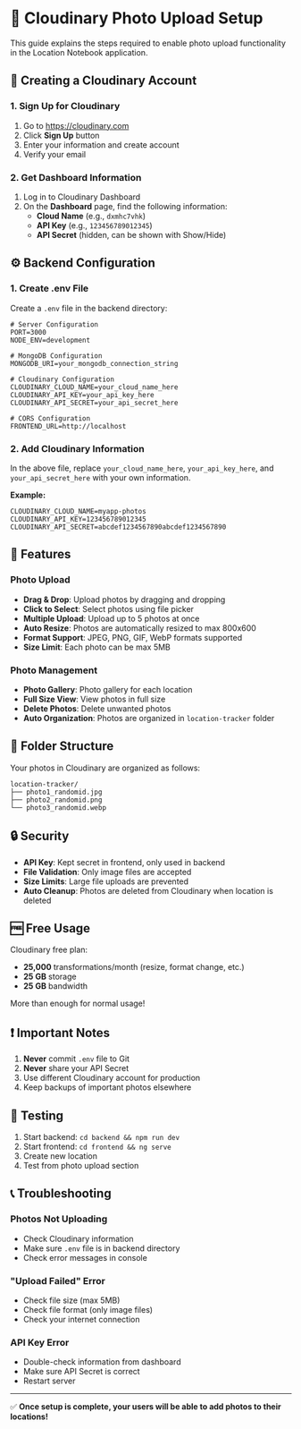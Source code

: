 # 📸 Cloudinary Photo Upload Setup

This guide explains the steps required to enable photo upload functionality in the Location Notebook application.

## 🔧 Creating a Cloudinary Account

### 1. Sign Up for Cloudinary
1. Go to https://cloudinary.com
2. Click **Sign Up** button
3. Enter your information and create account
4. Verify your email

### 2. Get Dashboard Information
1. Log in to Cloudinary Dashboard
2. On the **Dashboard** page, find the following information:
   - **Cloud Name** (e.g., `dxmhc7vhk`)
   - **API Key** (e.g., `123456789012345`)
   - **API Secret** (hidden, can be shown with Show/Hide)

## ⚙️ Backend Configuration

### 1. Create .env File
Create a `.env` file in the backend directory:

```env
# Server Configuration
PORT=3000
NODE_ENV=development

# MongoDB Configuration
MONGODB_URI=your_mongodb_connection_string

# Cloudinary Configuration
CLOUDINARY_CLOUD_NAME=your_cloud_name_here
CLOUDINARY_API_KEY=your_api_key_here
CLOUDINARY_API_SECRET=your_api_secret_here

# CORS Configuration
FRONTEND_URL=http://localhost
```

### 2. Add Cloudinary Information
In the above file, replace `your_cloud_name_here`, `your_api_key_here`, and `your_api_secret_here` with your own information.

**Example:**
```env
CLOUDINARY_CLOUD_NAME=myapp-photos
CLOUDINARY_API_KEY=123456789012345
CLOUDINARY_API_SECRET=abcdef1234567890abcdef1234567890
```

## 🚀 Features

### Photo Upload
- **Drag & Drop**: Upload photos by dragging and dropping
- **Click to Select**: Select photos using file picker
- **Multiple Upload**: Upload up to 5 photos at once
- **Auto Resize**: Photos are automatically resized to max 800x600
- **Format Support**: JPEG, PNG, GIF, WebP formats supported
- **Size Limit**: Each photo can be max 5MB

### Photo Management
- **Photo Gallery**: Photo gallery for each location
- **Full Size View**: View photos in full size
- **Delete Photos**: Delete unwanted photos
- **Auto Organization**: Photos are organized in `location-tracker` folder

## 📁 Folder Structure

Your photos in Cloudinary are organized as follows:
```
location-tracker/
├── photo1_randomid.jpg
├── photo2_randomid.png
└── photo3_randomid.webp
```

## 🔒 Security

- **API Key**: Kept secret in frontend, only used in backend
- **File Validation**: Only image files are accepted
- **Size Limits**: Large file uploads are prevented
- **Auto Cleanup**: Photos are deleted from Cloudinary when location is deleted

## 🆓 Free Usage

Cloudinary free plan:
- **25,000** transformations/month (resize, format change, etc.)
- **25 GB** storage
- **25 GB** bandwidth

More than enough for normal usage!

## ❗ Important Notes

1. **Never** commit `.env` file to Git
2. **Never** share your API Secret
3. Use different Cloudinary account for production
4. Keep backups of important photos elsewhere

## 🔧 Testing

1. Start backend: `cd backend && npm run dev`
2. Start frontend: `cd frontend && ng serve`
3. Create new location
4. Test from photo upload section

## 📞 Troubleshooting

### Photos Not Uploading
- Check Cloudinary information
- Make sure `.env` file is in backend directory
- Check error messages in console

### "Upload Failed" Error
- Check file size (max 5MB)
- Check file format (only image files)
- Check your internet connection

### API Key Error
- Double-check information from dashboard
- Make sure API Secret is correct
- Restart server

---

✅ **Once setup is complete, your users will be able to add photos to their locations!**